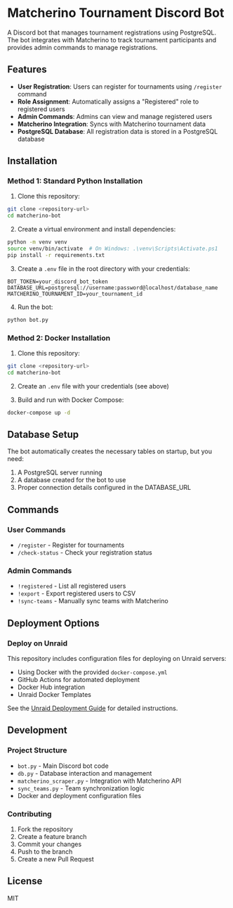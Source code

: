 # Matcherino Tournament Discord Bot

A Discord bot that manages tournament registrations using PostgreSQL. The bot integrates with Matcherino to track tournament participants and provides admin commands to manage registrations.

## Features

- **User Registration**: Users can register for tournaments using `/register` command
- **Role Assignment**: Automatically assigns a "Registered" role to registered users
- **Admin Commands**: Admins can view and manage registered users
- **Matcherino Integration**: Syncs with Matcherino tournament data
- **PostgreSQL Database**: All registration data is stored in a PostgreSQL database

## Installation

### Method 1: Standard Python Installation

1. Clone this repository:
```bash
git clone <repository-url>
cd matcherino-bot
```

2. Create a virtual environment and install dependencies:
```bash
python -m venv venv
source venv/bin/activate  # On Windows: .\venv\Scripts\Activate.ps1
pip install -r requirements.txt
```

3. Create a `.env` file in the root directory with your credentials:
```
BOT_TOKEN=your_discord_bot_token
DATABASE_URL=postgresql://username:password@localhost/database_name
MATCHERINO_TOURNAMENT_ID=your_tournament_id
```

4. Run the bot:
```bash
python bot.py
```

### Method 2: Docker Installation

1. Clone this repository:
```bash
git clone <repository-url>
cd matcherino-bot
```

2. Create an `.env` file with your credentials (see above)

3. Build and run with Docker Compose:
```bash
docker-compose up -d
```

## Database Setup

The bot automatically creates the necessary tables on startup, but you need:

1. A PostgreSQL server running
2. A database created for the bot to use
3. Proper connection details configured in the DATABASE_URL

## Commands

### User Commands
- `/register` - Register for tournaments
- `/check-status` - Check your registration status

### Admin Commands
- `!registered` - List all registered users
- `!export` - Export registered users to CSV
- `!sync-teams` - Manually sync teams with Matcherino

## Deployment Options

### Deploy on Unraid
This repository includes configuration files for deploying on Unraid servers:

- Using Docker with the provided `docker-compose.yml`
- GitHub Actions for automated deployment
- Docker Hub integration
- Unraid Docker Templates

See the [Unraid Deployment Guide](UNRAID.md) for detailed instructions.

## Development

### Project Structure
- `bot.py` - Main Discord bot code
- `db.py` - Database interaction and management
- `matcherino_scraper.py` - Integration with Matcherino API
- `sync_teams.py` - Team synchronization logic
- Docker and deployment configuration files

### Contributing
1. Fork the repository
2. Create a feature branch
3. Commit your changes
4. Push to the branch
5. Create a new Pull Request

## License

MIT 